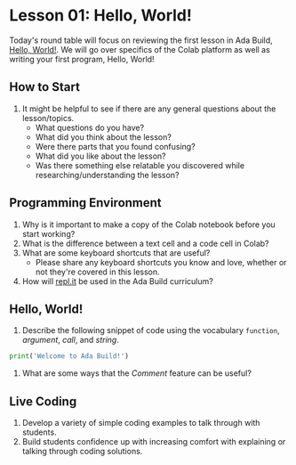 # Lesson 01: Hello, World!

Today's round table will focus on reviewing the first lesson in Ada Build, [Hello, World!](https://colab.research.google.com/drive/1sFOo4HnuUxJMtso9JljUZwHMomhu9ADs). We will go over specifics of the Colab platform as well as writing your first program, Hello, World!

## How to Start

1. It might be helpful to see if there are any general questions about the lesson/topics.
    * What questions do you have?
    * What did you think about the lesson?
    * Were there parts that you found confusing?
    * What did you like about the lesson?
    * Was there something else relatable you discovered while researching/understanding the lesson?

## Programming Environment

1. Why is it important to make a copy of the Colab notebook before you start working?
1. What is the difference between a text cell and a code cell in Colab?
1. What are some keyboard shortcuts that are useful?
    * Please share any keyboard shortcuts you know and love, whether or not they're covered in this lesson.
1. How will [repl.it](repl.it) be used in the Ada Build curriculum?

## Hello, World!

1. Describe the following snippet of code using the vocabulary `function`, *argument*, *call*, and *string*.

```python
print('Welcome to Ada Build!')
```

1. What are some ways that the *Comment* feature can be useful?

## Live Coding

1. Develop a variety of simple coding examples to talk through with students. 
1. Build students confidence up with increasing comfort with explaining or talking through coding solutions. 
